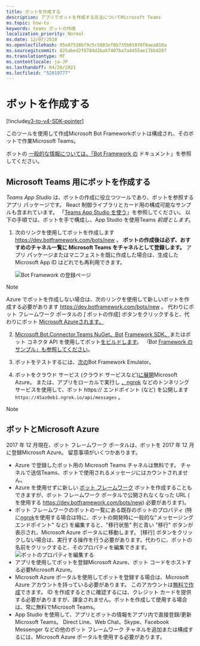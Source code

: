 ```yaml
---
title: ボットを作成する
description: アプリでボットを作成する方法についてMicrosoft Teams
ms.topic: how-to
keywords: teams ボットの作成
localization_priority: Normal
ms.date: 12/07/2018
ms.openlocfilehash: 95e87538bf9c5c5883ef0b735b01070f0aea810a
ms.sourcegitcommit: 825abed2f8784d2bab7407ba7a4455ae17bbd28f
ms.translationtype: MT
ms.contentlocale: ja-JP
ms.lasthandoff: 04/26/2021
ms.locfileid: "52019777"
---
```

# <a name="create-a-bot"></a>ボットを作成する

[!include[v3-to-v4-SDK-pointer](~/includes/v3-to-v4-pointer-bots.md)]

このツールを使用して作成Microsoft Bot Frameworkボットは構成され、そのボットで作業Microsoft Teams。

ボットの [一般的な情報については、「Bot Framework の](/azure/bot-service/?view=azure-bot-service-3.0&preserve-view=true) ドキュメント」を参照してください。

## <a name="create-a-bot-for-microsoft-teams"></a>Microsoft Teams 用にボットを作成する

*Teams App Studio* は、ボットの作成に役立つツールであり、ボットを参照するアプリ パッケージです。 React 制御ライブラリとカード用の構成可能なサンプルも含まれています。 「[Teams App Studio を使う](~/concepts/build-and-test/app-studio-overview.md)」を参照してください。 以下の手順では、ボットを手で構成し、App Studio を使用Teams *前提とします*。

1. 次のリンクを使用してボットを作成します https://dev.botframework.com/bots/new 。 **ボットの作成後は必ず、おすすめのチャネル一覧に Microsoft Teams をチャネルとして登録します。** アプリ パッケージまたはマニフェストを既に作成した場合は、生成した Microsoft App ID はどれでも再利用できます。

   ![Bot Framework の登録ページ](~/assets/images/bots/bfregister.png)

> [!NOTE]
> Azure でボットを作成しない場合は、次のリンクを使用して新しいボットを作成する必要があります https://dev.botframework.com/bots/new 。 代わりにボット フレームワーク ポータルの *[* ボットの作成] ボタンをクリックすると、代わりにボット [Microsoft Azureされます。](#bots-and-microsoft-azure)

2. [Microsoft.Bot.Connector.Teams NuGet、Bot](https://www.nuget.org/packages/Microsoft.Bot.Connector.Teams) [Framework SDK、](https://github.com/microsoft/botframework-sdk)またはボット コネクタ API を使用してボット[をビルドします](https://docs.microsoft.com/bot-framework/rest-api/bot-framework-rest-connector-api-reference)。 *「Bot* [Framework のサンプル」も参照してください](https://github.com/Microsoft/BotBuilder-Samples/blob/master/README.md)。

3. ボットをテストするには、[次の](https://docs.microsoft.com/bot-framework/debug-bots-emulator)Bot Framework Emulator。

4. ボットをクラウド サービス (クラウド サービスなど)[に展開](https://azure.microsoft.com/)Microsoft Azure。 または、アプリをローカルで実行し [、ngrok](https://ngrok.com) などのトンネリング サービスを使用して、ボット https:// エンドポイント (など) を公開します `https://45az0eb1.ngrok.io/api/messages` 。

> [!NOTE]
> ## <a name="bots-and-microsoft-azure"></a>ボットとMicrosoft Azure
> 2017 年 12 月現在、ボット フレームワーク ポータルは、ボットを 2017 年 12 月に登録Microsoft Azure。 留意事項がいくつかあります。
>
> * Azure で登録したボット用の Microsoft Teams チャネルは無料です。 チャネルで送信Teams、ボットで使用されるメッセージにはカウントされません。
> * Azure を使用せずに新しい [ボット フレームワーク](https://dev.botframework.com/bots/new) ボットを作成することもできますが、ボット フレームワーク ポータルで公開されなくなった URL ( を使用する https://dev.botframework.com/bots/new) 必要があります)。
> * ボット フレームワークのボットの一覧にある既存のボット[](https://dev.botframework.com/bots)のプロパティ (特に[ngrok](https://ngrok.com)を使用する場合は特に、ボットの開発時に一般的な"メッセージング エンドポイント" など) を編集すると、"移行状態" 列と青い "移行" ボタンが表示され、Microsoft Azure ポータルに移動します。 [移行] ボタンをクリックしない場合は、実行する操作を行う必要があります。代わりに、ボットの名前をクリックすると、そのプロパティを編集できます。</br>
   ![ボットのプロパティを編集する](~/assets/images/bots/bf-migrate-bot-to-azure.png)
> * アプリを使用してボットを登録Microsoft Azure、ボット コードをホストする必要Microsoft Azure。 
> * Microsoft Azure ポータルを使用してボットを登録する場合は、Microsoft Azure アカウントを持っている必要があります。 このアカウントは[無料で作成](https://azure.microsoft.com/free/)できます。 ID を作成するときに確認するには、クレジット カードを提供する必要がありますが、課金されません。ボットを作成して使用する場合は、常に無料でMicrosoft Teams。
> * App Studio を使用して、アプリとボットの情報をアプリ内で直接登録/更新Microsoft Teams。 Direct Line、Web Chat、Skype、Facebook Messenger などの他のボット フレームワーク チャネルを追加または構成するには、Microsoft Azure ポータルを使用する必要があります。
